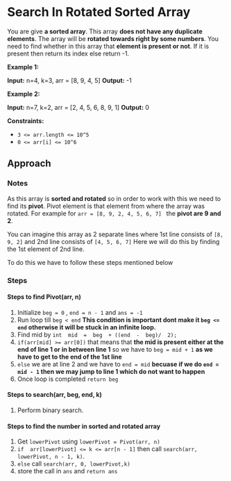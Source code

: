 # Search In Rotated Sorted Array

You are give **a sorted array**.  This array **does not have any duplicate elements**. The array will be **rotated towards right by some numbers**. You need to find whether in this array that **element is present or not**.
If it is present then return its index else return -1.

**Example 1:**

**Input:** n=4, k=3, arr = [8, 9, 4, 5]
**Output:** -1

**Example 2:**

**Input:** n=7, k=2, arr = [2, 4, 5, 6, 8, 9, 1]
**Output:** 0

**Constraints:**

-   `3 <= arr.length <= 10^5`
-   `0 <= arr[i] <= 10^6`

## Approach

### Notes
As this array is **sorted and rotated** so in order to work with this we need to find its **pivot**.
Pivot element is that element from where the array was rotated. For example for `arr = [8, 9, 2, 4, 5, 6, 7] ` the **pivot are 9 and 2**.

You can imagine this array as 2 separate lines where 1st line consists of `[8, 9, 2]` and 2nd line consists of `[4, 5, 6, 7]`
Here we will do this by finding the 1st element of 2nd line.

To do this we have to follow these steps mentioned below
### Steps
#### Steps to find Pivot(arr, n)
1. Initialize `beg = 0` , `end = n - 1` and `ans = -1`
2. Run loop till `beg < end` **This condition is important dont make it `beg <= end` otherwise it will be stuck in an infinite loop.**
3. Find mid by `int  mid  =  beg  + ((end  -  beg)/  2);`
4. `if(arr[mid] >= arr[0])`  that means that **the mid is present either at the end of line 1 or in between line 1** so we have to `beg = mid + 1` **as we have to get to the end of the 1st line**
5. `else`  we are at line 2 and we have to `end = mid`  **becuase if we do `end = mid - 1` then we may jump to line 1 which do not want to happen**
6. Once loop is completed `return beg`
#### Steps to search(arr, beg, end, k)
1. Perform binary search.
#### Steps to find the number in sorted and rotated array
1. Get `lowerPivot` using `lowerPivot = Pivot(arr, n)`
2. `if  arr[lowerPivot] <= k <= arr[n - 1]` then call `search(arr, lowerPivot, n - 1, k)`. 
3. `else` call `search(arr, 0, lowerPivot,k)`
4. store the call in `ans` and `return ans`



